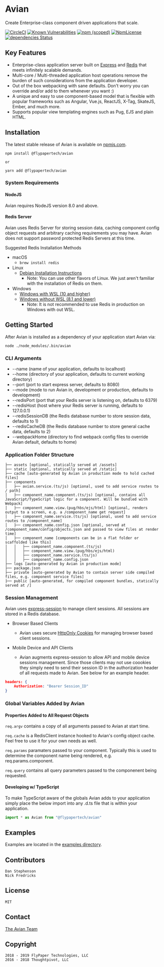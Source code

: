 # Avian

Create Enterprise-class component driven applications that scale.

[![CircleCI](https://circleci.com/gh/flypapertech/avian/tree/master.svg?style=svg)](https://circleci.com/gh/flypapertech/avian/tree/master)
[![Known Vulnerabilities](https://snyk.io/test/github/flypapertech/avian/badge.svg)](https://snyk.io/test/github/flypapertech/avian)
[![npm (scoped)](https://img.shields.io/npm/v/@flypapertech/avian.svg)](https://www.npmjs.com/package/@flypapertech/avian)
[![NpmLicense](https://img.shields.io/npm/l/@flypapertech/avian.svg)](https://github.com/flypapertech/avian/blob/master/LICENSE)
[![dependencies Status](https://david-dm.org/flypapertech/avian/status.svg)](https://david-dm.org/flypapertech/avian)

## Key Features

- Enterprise-class application server built on [Express](https://github.com/expressjs/express) and [Redis](https://redislabs.com/) that meets infinitely scalable demands.
- Multi-core / Multi-threaded application host operations remove the burden of such considerations from the application developer.
- Out of the box webpacking with sane defaults.  Don't worry you can override and/or add to them whenever you want :)
- A unique and easy to use component-based model that is flexible with popular frameworks such as Angular, Vue.js, ReactJS, X-Tag, SkateJS, Ember, and much more.
- Supports popular view templating engines such as Pug, EJS and plain HTML.

## Installation

The latest stable release of Avian is available on [npmjs.com](https://www.npmjs.com/package/@flypapertech/avian).

    npm install @flypapertech/avian

    or

    yarn add @flypapertech/avian

### System Requirements

#### NodeJS

Avian requires NodeJS version 8.0 and above.

#### Redis Server

Avian uses Redis Server for storing session data, caching component config object requests and arbitrary caching requirements you may have.  Avian does not support password protected Redis Servers at this time.

Suggested Redis Installation Methods

- macOS
  - `brew install redis`
- Linux
  - [Debian Installation Instructions](https://www.digitalocean.com/community/tutorials/how-to-install-and-secure-redis-on-ubuntu-18-04)
    - Note: You can use other flavors of Linux. We just aren't familiar with the installation of Redis on them.
- Windows
  - [Windows with WSL (10 and higher)](https://redislabs.com/blog/redis-on-windows-10/)
  - [Windows without WSL (8.1 and lower)](https://redislabs.com/blog/redis-on-windows-8-1-and-previous-versions/)
    - Note: It is not recommended to use Redis in production on Windows with out WSL.

## Getting Started

After Avian is installed as a dependency of your application start Avian via:

    node ./node_modules/.bin/avian

### CLI Arguments

- --name (name of your application, defaults to localhost)
- --home (directory of your application, defaults to current working directory)
- --port (port to start express server, defaults to 8080)
- --mode (mode to run Avian in, development or production, defaults to development)
- --redisPort (port that your Redis server is listening on, defaults to 6379)
- --redisHost (host where your Redis server is running, defaults to 127.0.0.1)
- --redisSessionDB (the Redis database number to store session data, defaults to 1)
- --redisCacheDB (the Redis database number to store general cache data, defaults to 2)
- --webpackHome (directory to find webpack config files to override Avian default, defaults to home)

### Application Folder Structure

    ├── assets [optional, statically served at /assets]
    ├── static [optional, statically served at /static]
    ├── cache [auto-generated by Avian in production mode to hold cached files]
    ├── components
    │   ├── avian.service.(ts/js) [optional, used to add service routes to / path]
    │   ├── component_name.component.(ts/js) [optional, contains all JavaScript/TypeScript logic for a component. Will be bundled with Webpack]
    │   ├── component_name.view.(pug/hbs/ejs/html) [optional, renders output to a screen, e.g. a /component_name get request]
    │   ├── component_name.service.(ts/js) [optional, used to add service routes to /component_name]
    │   ├── component_name.config.json [optional, served at /component_name/config/objects.json and passed to view files at render time]
    │   ├── component_name [components can be in a flat folder or scaffolded like this]
    │   │   ├── component_name.component.(ts/js)
    │   │   ├── component_name.view.(pug/hbs/ejs/html)
    │   │   ├── component_name.service.(ts/js)
    │   │   ├── component_name.config.json
    ├── logs [auto-generated by Avian in production mode]
    ├── package.json
    ├── private [auto-generated by Avian to contain server side compiled files, e.g. component service files]
    ├── public [auto-generated, for compiled component bundles, statically served at /]

### Session Management

Avian uses [express-session](https://github.com/expressjs/session) to manage client sessions. All sessions are stored in a Redis database.

- Browser Based Clients
  - Avian uses secure [HttpOnly Cookies](https://developer.mozilla.org/en-US/docs/Web/HTTP/Cookies#Secure_and_HttpOnly_cookies) for managing browser based client sessions.

- Mobile Device and API Clients
  - Avian augments express-session to allow API and mobile device sessions management.  Since those clients may not use coookies they simply need to send their session ID in the authorization header of all requests made to Avian. See below for an example header.

```json
headers: {
    Authorization: "Bearer Session_ID"
}
```

### Global Variables Added by Avian

#### Properties Added to All Request Objects

`req.argv` contains a copy of all arguments passed to Avian at start time.

`req.cache` is a RedisClient instance hooked to Avian's config object cache. Feel free to use it for your own needs as well.

`req.params` paramaters passed to your component. Typically this is used to determine the component name being rendered, e.g. req.params.component.

`req.query` contains all query parameters passed to the componenent being requested.

#### Developing w/ TypeScript

To make TypeScript aware of the globals Avian adds to your application simply place the below import into any .d.ts file that is within your application.

```typescript
import * as Avian from "@flypapertech/avian"
```

## Examples

Examples are located in the [examples directory](https://github.com/flypapertech/avian/tree/master/examples).

## Contributors

    Dan Stephenson
    Nick Fredricks

## License

    MIT

## Contact

[The Avian Team](mailto:info@flypaper.com)

## Copyright

    2018 - 2019 FlyPaper Technologies, LLC
    2016 - 2018 Thoughtpivot, LLC
